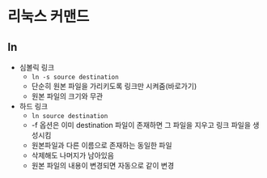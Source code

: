 # 리눅스 커맨드

## ln

- 심볼릭 링크
  - `ln -s source destination`
  - 단순히 원본 파일을 가리키도록 링크만 시켜줌(바로가기)
  - 원본 파일의 크기와 무관
- 하드 링크
  - `ln source destination`
  - -f 옵션은 이미 destination 파일이 존재하면 그 파일을 지우고 링크 파일을 생성시킴
  - 원본파일과 다른 이름으로 존재하는 동일한 파일
  - 삭제해도 나머지가 남아있음
  - 원본 파일의 내용이 변경되면 자동으로 같이 변경
